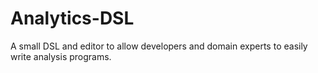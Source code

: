 Analytics-DSL
=============

A small DSL and editor to allow developers and domain experts to easily write analysis programs.